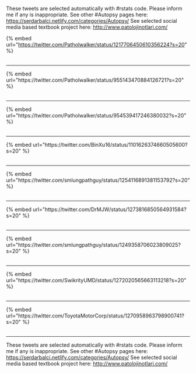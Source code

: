 

These tweets are selected automatically with #rstats code. Please inform me if any is inappropriate.
See other #Autopsy pages here: https://serdarbalci.netlify.com/categories/Autopsy/ 
See selected social media based textbook project here: http://www.patolojinotlari.com/

{% embed url="https://twitter.com/Patholwalker/status/1217706450610356224?s=20" %}<br>
<br>
<hr>
{% embed url="https://twitter.com/Patholwalker/status/955143470884126721?s=20" %}<br>
<br>
<hr>
{% embed url="https://twitter.com/Patholwalker/status/954539417246380032?s=20" %}<br>
<br>
<hr>
{% embed url="https://twitter.com/BinXu16/status/1101626374660505600?s=20" %}<br>
<br>
<hr>
{% embed url="https://twitter.com/smlungpathguy/status/1254116891381153792?s=20" %}<br>
<br>
<hr>
{% embed url="https://twitter.com/DrMJW/status/1273816850564931584?s=20" %}<br>
<br>
<hr>
{% embed url="https://twitter.com/smlungpathguy/status/1249358706023809025?s=20" %}<br>
<br>
<hr>
{% embed url="https://twitter.com/SwikrityUMD/status/1272020565663113218?s=20" %}<br>
<br>
<hr>
{% embed url="https://twitter.com/ToyotaMotorCorp/status/1270958963798900741?s=20" %}<br>
<br>
<hr>


These tweets are selected automatically with #rstats code. Please inform me if any is inappropriate.
See other #Autopsy pages here: https://serdarbalci.netlify.com/categories/Autopsy/ 
See selected social media based textbook project here: http://www.patolojinotlari.com/
